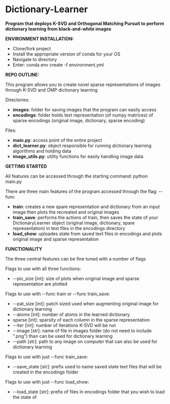 # Dictionary-Learner
**Program that deploys K-SVD and Orthogonal Matching Pursuit to perform dictionary learning from black-and-white images**



**ENVIRONMENT INSTALLATION:**
- Clone/fork project
- Install the appropriate version of conda for your OS
- Navigate to directory
- Enter: conda env create -f environment.yml



**REPO OUTLINE:**

This program allows you to create novel sparse representations of images through K-SVD and OMP dictionary learning

Directories:

- **images**: folder for saving images that the program can easily access
- **encodings**: folder holds text representation (of numpy matrices) of sparse encodings (original image, dictionary, sparse encoding)

Files:

- **main.py**: access point of the entire project
- **dict_learner.py**: object responsible for running dictionary learning algorithms and holding data
- **image_utils.py**: utility functions for easily handling image data



**GETTING STARTED**

All features can be accessed through the starting command: python main.py

There are three main features of the program accessed through the flag: --func

- **train**: creates a new spare representation and dictionary from an input image then plots the recreated and original images
- **train_save**: performs the actions of train, then saves the state of your DictionaryLearner object (original image, dictionary, spare representation) in text files in the encodings directory
- **load_show**: uploades state from saved text files in encodings and plots original image and sparse representation



**FUNCTIONALITY**

The three central features can be fine tuned with a number of flags

Flags to use with all three functions:

- --pic_size [int]: size of plots when original image and sparse representation are plotted

Flags to use with --func train or --func train_save:

- --pat_size [int]: patch sized used when augmenting original image for dictionary learning
- --atoms [int]: number of atoms in the learned dictionary
- sparse [int]: sparsity of each column in the sparse representation 
- --iter [int]: number of iterations K-SVD will be run
- --image [str]: name of file in images folder (do not need to include ".png") than can be used for dictionary learning
- --path [str]: path to any image on computer that can also be used for dictionary learning

Flags to use with just --func train_save:

- --save_state [str]: prefix used to name saved state text files that will be created in the encodings folder

Flags to use with just --func load_show:

- --load_state [str]: prefix of files in encodings folder that you wish to load the state of
